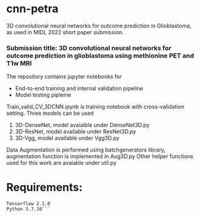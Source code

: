 # cnn-petra
3D convolutional neural networks for outcome prediction in Glioblastoma, as used in MIDL 2022 short paper submission.

### Submission title: 3D convolutional neural networks for outcome prediction in glioblastoma using methionine PET and T1w MRI

The repository contains jupyter notebooks for
  * End-to-end training and internal validation pipeline
  * Model testing pipleine
  
Train_valid_CV_3DCNN.ipynb is training notebook with cross-validation setting. Three models can be used 

1. 3D-DenseNet, model avaialble under DenseNet3D.py
2. 3D-ResNet, model available under ResNet3D.py
3. 3D-Vgg, model available under Vgg3D.py

Data Augmentation is performed using batchgenerators library, augmentation function is implemented in Aug3D.py
Other helper functions used for this work are avaiable under util.py

# Requirements:

```Keras 2.3.1
Tensorflow 2.1.0
Python 3.7.10```
 
